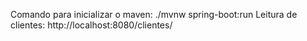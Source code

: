 Comando para inicializar o maven:
./mvnw spring-boot:run
Leitura de clientes: 
http://localhost:8080/clientes/